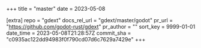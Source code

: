 +++
title = "master"
date = 2023-05-08

[extra]
repo = "gdext"
docs_rel_url = "gdext/master/godot"
pr_url = "https://github.com/godot-rust/gdext"
pr_author = ""
sort_key = 9999-01-01
date_time = 2023-05-08T21:28:57Z
commit_sha = "c0935ac122dd94983f0f790cd07d6c7629a7429e"
+++


